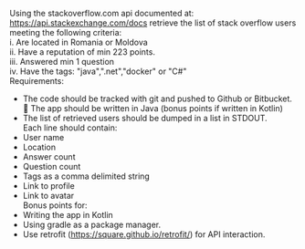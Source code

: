 Using the stackoverflow.com api documented at: https://api.stackexchange.com/docs retrieve
the list of stack overflow users meeting the following criteria:  
i. Are located in Romania or Moldova  
ii. Have a reputation of min 223 points.  
iii. Answered min 1 question  
iv. Have the tags: "java",".net","docker" or "C#"  
Requirements:  
- The code should be tracked with git and pushed to Github or Bitbucket.  The app should be written in Java (bonus points if written in Kotlin)  
- The list of retrieved users should be dumped in a list in STDOUT.  
Each line should contain:  
- User name  
- Location  
- Answer count  
- Question count  
- Tags as a comma delimited string  
- Link to profile  
- Link to avatar  
Bonus points for:  
- Writing the app in Kotlin  
- Using gradle as a package manager.  
- Use retrofit (https://square.github.io/retrofit/) for API interaction.
